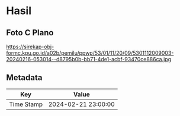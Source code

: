 # Hasil

## Foto C Plano

https://sirekap-obj-formc.kpu.go.id/a02b/pemilu/ppwp/53/01/11/20/09/5301112009003-20240216-053014--d8795b0b-bb71-4de1-acbf-93470ce886ca.jpg


## Metadata

| Key        | Value               |
| ---------- | ------------------- |
| Time Stamp | 2024-02-21 23:00:00 |



